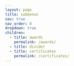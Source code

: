 ```yaml
---
layout: page
title: submenus
nav: true
nav_order: 8
dropdown: true
children:
  - title: awards
    permalink: /awards/
  - title: divider
  - title: certificates
    permalink: /certificates/
---
```

